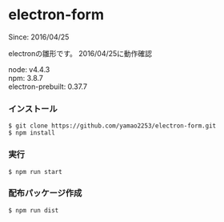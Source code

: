 # electron-form

Since: 2016/04/25

electronの雛形です。
2016/04/25に動作確認

node: v4.4.3  
npm: 3.8.7  
electron-prebuilt: 0.37.7  

### インストール
```
$ git clone https://github.com/yamao2253/electron-form.git
$ npm install
```

### 実行
```
$ npm run start
```

### 配布パッケージ作成
```
$ npm run dist
```
